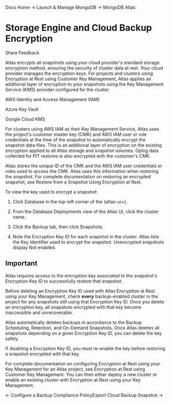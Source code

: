 Docs Home → Launch & Manage MongoDB → MongoDB Atlas

# Storage Engine and Cloud Backup Encryption

Share Feedback

Atlas encrypts all snapshots using your cloud provider's standard storage
encryption method, ensuring the security of cluster data at rest. Your cloud
provider manages the encryption keys. For projects and clusters using
Encryption at Rest using Customer Key Management, Atlas applies an additional
layer of encryption to your snapshots using the Key Management Service (KMS)
provider configured for the cluster.

AWS Identity and Access Management (IAM)

Azure Key Vault

Google Cloud KMS

For clusters using AWS IAM as their Key Management Service, Atlas uses the
project's customer master key (CMK) and AWS IAM user or role credentials at
the time of the snapshot to automatically encrypt the snapshot data files.
This is an additional layer of encryption on the existing encryption applied
to all Atlas storage and snapshot volumes. Oplog data collected for PIT
restores is also encrypted with the customer's CMK.

Atlas stores the unique ID of the CMK and the AWS IAM user credentials or
roles used to access the CMK. Atlas uses this information when restoring the
snapshot. For complete documentation on restoring an encrypted snapshot, see
Restore from a Snapshot Using Encryption at Rest.

To view the key used to encrypt a snapshot:

  1. Click Database in the top-left corner of the {atlas-ui+}.

  2. From the Database Deployments view of the Atlas UI, click the cluster name.

  3. Click the Backup tab, then click Snapshots.

  4. Note the Encryption Key ID for each snapshot in the cluster. Atlas lists the Key Identifier used to encrypt the snapshot. Unencrypted snapshots display Not enabled.

## Important

Atlas requires access to the encryption key associated to the snapshot's
Encryption Key ID to successfully restore that snapshot.

Before deleting an Encryption Key ID used with Atlas Encryption at Rest using
your Key Management, check **every** backup-enabled cluster in the project for
any snapshots still using that Encryption Key ID. Once you delete an
encryption key, all snapshots encrypted with that key become inaccessible and
unrecoverable.

Atlas automatically deletes backups in accordance to the Backup Scheduling,
Retention, and On-Demand Snapshots. Once Atlas deletes all snapshots depending
on a given Encryption Key ID, you can delete the key safely.

If disabling a Encryption Key ID, you must re-enable the key before restoring
a snapshot encrypted with that key.

For complete documentation on configuring Encryption at Rest using your Key
Management for an Atlas project, see Encryption at Rest using Customer Key
Management. You can then either deploy a new cluster or enable an existing
cluster with Encryption at Rest using your Key Management.

← Configure a Backup Compliance PolicyExport Cloud Backup Snapshot →

